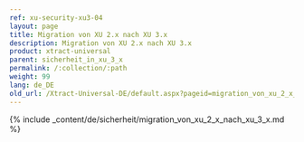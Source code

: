 ```yaml
---
ref: xu-security-xu3-04
layout: page
title: Migration von XU 2.x nach XU 3.x
description: Migration von XU 2.x nach XU 3.x
product: xtract-universal
parent: sicherheit_in_xu_3_x
permalink: /:collection/:path
weight: 99
lang: de_DE
old_url: /Xtract-Universal-DE/default.aspx?pageid=migration_von_xu_2_x_nach_xu_3_x
---
```

{% include _content/de/sicherheit/migration_von_xu_2_x_nach_xu_3_x.md %}

